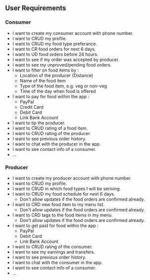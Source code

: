 ## User Requirements 

### Consumer
- I want to create my consumer account with phone number.
- I want to CRUD my profile. 
- I want to CRUD my food type preferance.
- I want to CR food orders for next 6 days.
- I want to UD food orders before 24 hours.
- I want to see if my order was accepted by producer.
- I want to see my unproved/pending food orders.
- I want to filter on food items by :
    - Location of the producer (Distance)
    - Name of the food item
    - Type of the food item, e.g. veg or non-veg
    - Time of the day when food is offered
- I want to pay for food within the app : 
    - PayPal
    - Credit Card
    - Debit Card
    - Link Bank Account
- I want to tip the producer. 
- I want to CRUD rating of a food item. 
- I want to CRUD rating of the producer. 
- I want to see previous order history.
- I want to chat with the producer in the app. 
- I want to see contact info of a consumer.
- ...

### Producer
- I want to create my producer account with phone number.
- I want to CRUD my profile. 
- I want to CRUD in which food types I will be seriving.
- I want to CRUD my food schedule for next 6 days.
    - Don't allow updates if the food orders are confirmed already.
- I want to CRD new food item to my menu list.
    - Don't allow updates if the food orders are confirmed already.
- I want to CRD tags to the food items in my menu.
    - Don't allow updates if the food orders are confirmed already.
- I want to get paid for food within the app : 
    - PayPal
    - Debit Card
    - Link Bank Account
- I want to CRUD rating of the consumer. 
- I want to see my earnings and transfers.
- I want to see previous order history.
- I want to chat with the consumer in the app. 
- I want to see contact info of a consumer.
- ...
